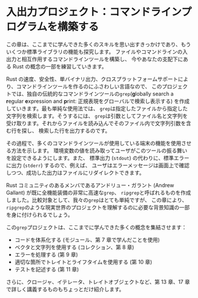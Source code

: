 <!--
# An I/O Project: Building a Command Line Program
-->

# 入出力プロジェクト：コマンドラインプログラムを構築する

<!--
This chapter is a recap of the many skills you’ve learned so far and an
exploration of a few more standard library features. We’ll build a command line
tool that interacts with file and command line input/output to practice some of
the Rust concepts you now have under your belt.
-->

この章は、ここまでに学んできた多くのスキルを思い出すきっかけであり、もういくつか標準ライブラリの機能も探究します。
ファイルやコマンドラインの入出力と相互作用するコマンドラインツールを構築し、
今やあなたの支配下にある Rust の概念の一部を練習していきます。

<!--
Rust’s speed, safety, single binary output, and cross-platform support make it
an ideal language for creating command line tools, so for our project, we’ll
make our own version of the classic command line tool `grep` (**g**lobally
search a **r**egular **e**xpression and **p**rint). In the simplest use case,
`grep` searches a specified file for a specified string. To do so, `grep` takes
as its arguments a filename and a string. Then it reads the file, finds lines
in that file that contain the string argument, and prints those lines.
-->

Rust の速度、安全性、単バイナリ出力、クロスプラットフォームサポートにより、コマンドラインツールを作るのにふさわしい言語なので、
このプロジェクトでは、独自の伝統的なコマンドラインツールの`grep`(**g**lobally search a **r**egular **e**xpression
and **p**rint: 正規表現をグローバルで検索し表示する) を作成していきます。最も単純な使用法では、
`grep`は指定したファイルから指定した文字列を検索します。そうするには、
`grep`は引数としてファイル名と文字列を受け取ります。それからファイルを読み込んでそのファイル内で文字列引数を含む行を探し、
検索した行を出力するのです。

<!--
Along the way, we’ll show how to make our command line tool use features of the
terminal that many command line tools use. We’ll read the value of an
environment variable to allow the user to configure the behavior of our tool.
We’ll also print to the standard error console stream (`stderr`) instead of
standard output (`stdout`), so, for example, the user can redirect successful
output to a file while still seeing error messages onscreen.
-->

その過程で、多くのコマンドラインツールが使用している端末の機能を使用させる方法を示します。
環境変数の値を読み取ってユーザがこのツールの振る舞いを設定できるようにします。また、
標準出力 (`stdout`) の代わりに、標準エラーに出力 (`stderr`) するので、例えば、
ユーザはエラーメッセージは画面上で確認しつつ、成功した出力はファイルにリダイレクトできます。

<!--
One Rust community member, Andrew Gallant, has already created a fully
featured, very fast version of `grep`, called `ripgrep`. By comparison, our
version of `grep` will be fairly simple, but this chapter will give you some of
the background knowledge you need to understand a real-world project like
`ripgrep`.
-->

Rust コミュニティのあるメンバであるアンドリュー・ガラント (Andrew Gallant) が既に全機能装備の非常に高速な`grep`、
`ripgrep`と呼ばれるものを作成しました。比較対象として、我々の`grep`はとても単純ですが、
この章により、`ripgrep`のような現実世界のプロジェクトを理解するのに必要な背景知識の一部を身に付けられるでしょう。

<!--
Our `grep` project will combine a number of concepts you’ve learned so far:
-->

この`grep`プロジェクトは、ここまでに学んできた多くの概念を集結させます：

<!--
* Organizing code (using what you learned in modules, Chapter 7)
* Using vectors and strings (collections, Chapter 8)
* Handling errors (Chapter 9)
* Using traits and lifetimes where appropriate (Chapter 10)
* Writing tests (Chapter 11)
-->

* コードを体系化する (モジュール、第 7 章で学んだことを使用)
* ベクタと文字列を使用する (コレクション、第 8 章)
* エラーを処理する (第 9 章)
* 適切な箇所でトレイトとライフタイムを使用する (第 10 章)
* テストを記述する (第 11 章)

<!--
We’ll also briefly introduce closures, iterators, and trait objects, which
Chapters 13 and 17 will cover in detail.
-->

さらに、クロージャ、イテレータ、トレイトオブジェクトなど、第 13 章、17 章で詳しく講義するものもちょっとだけ紹介します。
